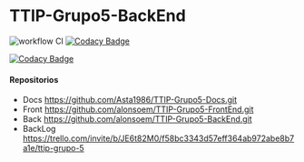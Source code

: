 # TTIP-Grupo5-BackEnd
![workflow CI](https://github.com/alonsoem/TTIP-Grupo5-BackEnd/actions/workflows/ci.yml/badge.svg)
[![Codacy Badge](https://app.codacy.com/project/badge/Grade/995d11cb0366427baba9086cae4b96bb)](https://www.codacy.com/gh/alonsoem/TTIP-Grupo5-BackEnd/dashboard?utm_source=github.com&amp;utm_medium=referral&amp;utm_content=alonsoem/TTIP-Grupo5-BackEnd&amp;utm_campaign=Badge_Grade)

[![Codacy Badge](https://api.codacy.com/project/badge/Grade/dcd06e32af78411e8b1105279f546739)](https://app.codacy.com/gh/alonsoem/TTIP-Grupo5-BackEnd?utm_source=github.com&utm_medium=referral&utm_content=alonsoem/TTIP-Grupo5-BackEnd&utm_campaign=Badge_Grade_Settings)

#### Repositorios
 - Docs https://github.com/Asta1986/TTIP-Grupo5-Docs.git
 - Front https://github.com/alonsoem/TTIP-Grupo5-FrontEnd.git
 - Back https://github.com/alonsoem/TTIP-Grupo5-BackEnd.git
 - BackLog https://trello.com/invite/b/JE6t82M0/f58bc3343d57eff364ab972abe8b7a1e/ttip-grupo-5


 
